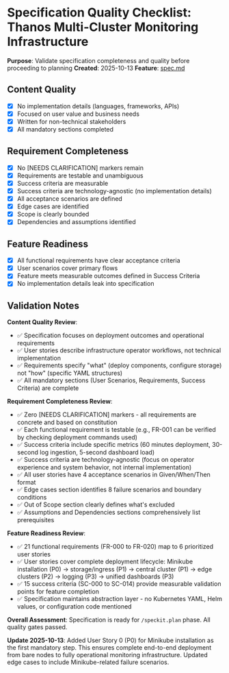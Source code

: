 # Specification Quality Checklist: Thanos Multi-Cluster Monitoring Infrastructure

**Purpose**: Validate specification completeness and quality before proceeding to planning
**Created**: 2025-10-13
**Feature**: [spec.md](../spec.md)

## Content Quality

- [x] No implementation details (languages, frameworks, APIs)
- [x] Focused on user value and business needs
- [x] Written for non-technical stakeholders
- [x] All mandatory sections completed

## Requirement Completeness

- [x] No [NEEDS CLARIFICATION] markers remain
- [x] Requirements are testable and unambiguous
- [x] Success criteria are measurable
- [x] Success criteria are technology-agnostic (no implementation details)
- [x] All acceptance scenarios are defined
- [x] Edge cases are identified
- [x] Scope is clearly bounded
- [x] Dependencies and assumptions identified

## Feature Readiness

- [x] All functional requirements have clear acceptance criteria
- [x] User scenarios cover primary flows
- [x] Feature meets measurable outcomes defined in Success Criteria
- [x] No implementation details leak into specification

## Validation Notes

**Content Quality Review**:
- ✅ Specification focuses on deployment outcomes and operational requirements
- ✅ User stories describe infrastructure operator workflows, not technical implementation
- ✅ Requirements specify "what" (deploy components, configure storage) not "how" (specific YAML structures)
- ✅ All mandatory sections (User Scenarios, Requirements, Success Criteria) are complete

**Requirement Completeness Review**:
- ✅ Zero [NEEDS CLARIFICATION] markers - all requirements are concrete and based on constitution
- ✅ Each functional requirement is testable (e.g., FR-001 can be verified by checking deployment commands used)
- ✅ Success criteria include specific metrics (60 minutes deployment, 30-second log ingestion, 5-second dashboard load)
- ✅ Success criteria are technology-agnostic (focus on operator experience and system behavior, not internal implementation)
- ✅ All user stories have 4 acceptance scenarios in Given/When/Then format
- ✅ Edge cases section identifies 8 failure scenarios and boundary conditions
- ✅ Out of Scope section clearly defines what's excluded
- ✅ Assumptions and Dependencies sections comprehensively list prerequisites

**Feature Readiness Review**:
- ✅ 21 functional requirements (FR-000 to FR-020) map to 6 prioritized user stories
- ✅ User stories cover complete deployment lifecycle: Minikube installation (P0) → storage/ingress (P1) → central cluster (P1) → edge clusters (P2) → logging (P3) → unified dashboards (P3)
- ✅ 15 success criteria (SC-000 to SC-014) provide measurable validation points for feature completion
- ✅ Specification maintains abstraction layer - no Kubernetes YAML, Helm values, or configuration code mentioned

**Overall Assessment**: Specification is ready for `/speckit.plan` phase. All quality gates passed.

**Update 2025-10-13**: Added User Story 0 (P0) for Minikube installation as the first mandatory step. This ensures complete end-to-end deployment from bare nodes to fully operational monitoring infrastructure. Updated edge cases to include Minikube-related failure scenarios.
